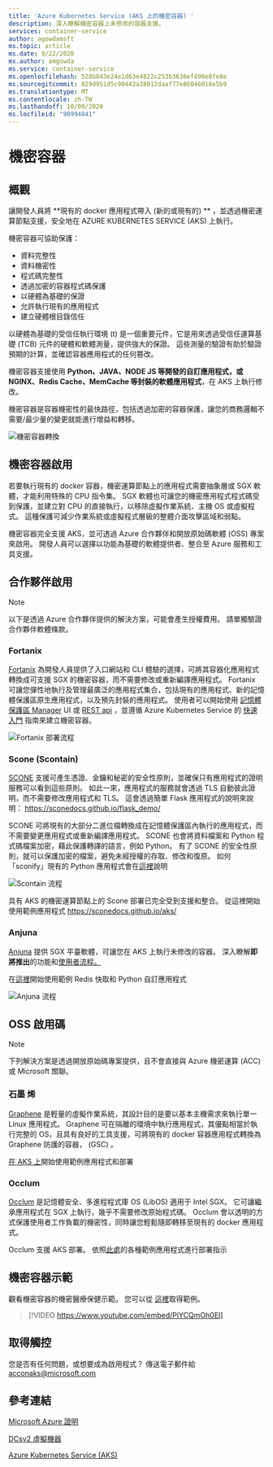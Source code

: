 ```yaml
---
title: 'Azure Kubernetes Service (AKS 上的機密容器) '
description: 深入瞭解機密容器上未修改的容器支援。
services: container-service
author: agowdamsft
ms.topic: article
ms.date: 9/22/2020
ms.author: amgowda
ms.service: container-service
ms.openlocfilehash: 528b843e24e1d63e4822c253b3636ef490e8fe8e
ms.sourcegitcommit: 829d951d5c90442a38012daaf77e86046018e5b9
ms.translationtype: MT
ms.contentlocale: zh-TW
ms.lasthandoff: 10/09/2020
ms.locfileid: "90994841"
---
```

# <a name="confidential-containers"></a>機密容器

## <a name="overview"></a>概觀

讓開發人員將 **現有的 docker 應用程式帶入 (新的或現有的) ** ，並透過機密運算節點支援，安全地在 AZURE KUBERNETES SERVICE (AKS) 上執行。

機密容器可協助保護：

- 資料完整性 
- 資料機密性
- 程式碼完整性
- 透過加密的容器程式碼保護
- 以硬體為基礎的保證
- 允許執行現有的應用程式
- 建立硬體根目錄信任

以硬體為基礎的受信任執行環境 (t) 是一個重要元件，它是用來透過受信任運算基礎 (TCB) 元件的硬體和軟體測量，提供強大的保證。 這些測量的驗證有助於驗證預期的計算，並確認容器應用程式的任何篡改。

機密容器支援使用 **Python、JAVA、NODE JS 等開發的自訂應用程式，或 NGINX、Redis Cache、MemCache 等封裝的軟體應用程式**，在 AKS 上執行修改。

機密容器是容器機密性的最快路徑，包括透過加密的容器保護，讓您的商務邏輯不需要/最少量的變更就能進行增益和轉移。

![機密容器轉換](./media/confidential-containers/conf-con-deploy-process.jpg)


## <a name="confidential-container-enablers"></a>機密容器啟用

若要執行現有的 docker 容器，機密運算節點上的應用程式需要抽象層或 SGX 軟體，才能利用特殊的 CPU 指令集。 SGX 軟體也可讓您的機密應用程式程式碼受到保護，並建立對 CPU 的直接執行，以移除虛擬作業系統、主機 OS 或虛擬程式。 這種保護可減少作業系統或虛擬程式層級的整體介面攻擊區域和弱點。

機密容器完全支援 AKS，並可透過 Azure 合作夥伴和開放原始碼軟體 (OSS) 專案來啟用。 開發人員可以選擇以功能為基礎的軟體提供者、整合至 Azure 服務和工具支援。

## <a name="partner-enablers"></a>合作夥伴啟用
> [!NOTE]
> 以下是透過 Azure 合作夥伴提供的解決方案，可能會產生授權費用。 請單獨驗證合作夥伴軟體條款。 

### <a name="fortanix"></a>Fortanix

[Fortanix](https://www.fortanix.com/) 為開發人員提供了入口網站和 CLI 體驗的選擇，可將其容器化應用程式轉換成可支援 SGX 的機密容器，而不需要修改或重新編譯應用程式。 Fortanix 可讓您彈性地執行及管理最廣泛的應用程式集合，包括現有的應用程式、新的記憶體保護區原生應用程式，以及預先封裝的應用程式。 使用者可以開始使用 [記憶體保護區 Manager](https://em.fortanix.com/) UI 或 [REST api](https://www.fortanix.com/api/em/) ，並遵循 Azure Kubernetes Service 的 [快速入門](https://support.fortanix.com/hc/en-us/articles/360049658291-Fortanix-Confidential-Container-on-Azure-Kubernetes-Service) 指南來建立機密容器。

![Fortanix 部署流程](./media/confidential-containers/fortanix-confidential-containers-flow.png)

### <a name="scone-scontain"></a>Scone (Scontain) 

[SCONE](https://scontain.com/index.html?lang=en) 支援可產生憑證、金鑰和秘密的安全性原則，並確保只有應用程式的證明服務可以看到這些原則。 如此一來，應用程式的服務就會透過 TLS 自動彼此證明，而不需要修改應用程式和 TLS。 這會透過簡單 Flask 應用程式的說明來說明： https://sconedocs.github.io/flask_demo/  

SCONE 可將現有的大部分二進位檔轉換成在記憶體保護區內執行的應用程式，而不需要變更應用程式或重新編譯應用程式。 SCONE 也會將資料檔案和 Python 程式碼檔案加密，藉此保護轉譯的語言，例如 Python。 有了 SCONE 的安全性原則，就可以保護加密的檔案，避免未經授權的存取、修改和復原。 如何「sconify」現有的 Python 應用程式會在[這裡](https://sconedocs.github.io/sconify_image/)說明

![Scontain 流程](./media/confidential-containers/scone-workflow.png)

具有 AKS 的機密運算節點上的 Scone 部署已完全受到支援和整合。 從這裡開始使用範例應用程式 https://sconedocs.github.io/aks/

### <a name="anjuna"></a>Anjuna

[Anjuna](https://www.anjuna.io/) 提供 SGX 平臺軟體，可讓您在 AKS 上執行未修改的容器。 深入瞭解**即將推出**的功能和[使用者流程。](https://www.anjuna.io/microsoft-azure-confidential-computing-aks-lp)

在[這裡](https://www.anjuna.io/microsoft-azure-confidential-computing-aks-lp)開始使用範例 Redis 快取和 Python 自訂應用程式

![Anjuna 流程](./media/confidential-containers/anjuna-process-flow.png)

## <a name="oss-enablers"></a>OSS 啟用碼 
> [!NOTE]
> 下列解決方案是透過開放原始碼專案提供，且不會直接與 Azure 機密運算 (ACC) 或 Microsoft 關聯。  

### <a name="graphene"></a>石墨 烯

[Graphene](https://grapheneproject.io/) 是輕量的虛擬作業系統，其設計目的是要以基本主機需求來執行單一 Linux 應用程式。 Graphene 可在隔離的環境中執行應用程式，其優點相當於執行完整的 OS，且具有良好的工具支援，可將現有的 docker 容器應用程式轉換為 Graphene 防護的容器， (GSC) 。

[在 AKS 上](https://graphene.readthedocs.io/en/latest/cloud-deployment.html#azure-kubernetes-service-aks)開始使用範例應用程式和部署

### <a name="occlum"></a>Occlum
[Occlum](https://occlum.io/) 是記憶體安全、多進程程式庫 OS (LibOS) 適用于 Intel SGX。 它可讓繼承應用程式在 SGX 上執行，幾乎不需要修改原始程式碼。 Occlum 會以透明的方式保護使用者工作負載的機密性，同時讓您輕鬆隨即轉移至現有的 docker 應用程式。

Occlum 支援 AKS 部署。 依照[此處](https://github.com/occlum/occlum/blob/master/docs/azure_aks_deployment_guide.md)的各種範例應用程式進行部署指示


## <a name="confidential-containers-demo"></a>機密容器示範
觀看機密容器的機密醫療保健示範。 您可以從 [這裡](https://github.com/Azure-Samples/confidential-container-samples/blob/main/confidential-healthcare-scone-confinf-onnx/README.md)取得範例。 

> [!VIDEO https://www.youtube.com/embed/PiYCQmOh0EI]


## <a name="get-in-touch"></a>取得觸控

您是否有任何問題，或想要成為啟用程式？ 傳送電子郵件給 acconaks@microsoft.com

## <a name="reference-links"></a>參考連結

[Microsoft Azure 證明](../attestation/overview.md)

[DCsv2 虛擬機器](virtual-machine-solutions.md)

[Azure Kubernetes Service (AKS)](../aks/intro-kubernetes.md)
